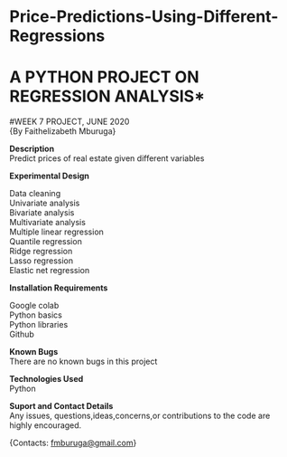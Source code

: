 # Price-Predictions-Using-Different-Regressions
# A PYTHON PROJECT ON REGRESSION ANALYSIS*
#WEEK 7 PROJECT, JUNE 2020\
{By Faithelizabeth Mburuga}

**Description**\
Predict prices of real estate given different variables

**Experimental Design**

Data cleaning\
Univariate analysis\
Bivariate analysis\
Multivariate analysis\
Multiple linear regression\
Quantile regression\
Ridge regression\
Lasso regression\
Elastic net regression

**Installation Requirements**

Google colab\
Python basics\
Python libraries\
Github

**Known Bugs**\
There are no known bugs in this project

**Technologies Used**\
Python

**Suport and Contact Details**\
Any issues, questions,ideas,concerns,or contributions to the code are highly encouraged.

{Contacts: fmburuga@gmail.com}

